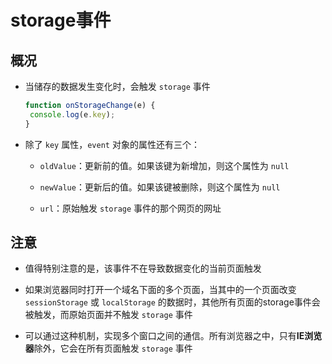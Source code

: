 # storage事件

## 概况

  - 当储存的数据发生变化时，会触发 `storage` 事件

    ```javascript
    function onStorageChange(e) {
     console.log(e.key);
    }
    ```

  - 除了 `key` 属性，`event` 对象的属性还有三个：

      - `oldValue`：更新前的值。如果该键为新增加，则这个属性为 `null`

      - `newValue`：更新后的值。如果该键被删除，则这个属性为 `null`

      - `url`：原始触发 `storage` 事件的那个网页的网址

## 注意

  - 值得特别注意的是，该事件不在导致数据变化的当前页面触发

  - 如果浏览器同时打开一个域名下面的多个页面，当其中的一个页面改变 `sessionStorage` 或 `localStorage` 的数据时，其他所有页面的storage事件会被触发，而原始页面并不触发 `storage` 事件

  - 可以通过这种机制，实现多个窗口之间的通信。所有浏览器之中，只有**IE浏览器**除外，它会在所有页面触发 `storage` 事件
